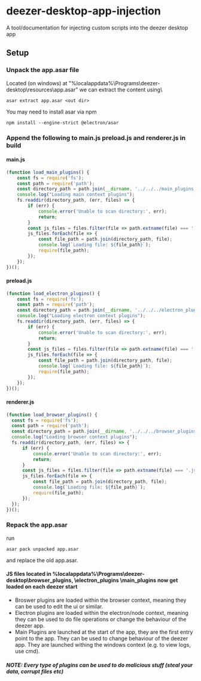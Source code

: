 # deezer-desktop-app-injection
A tool/documentation for injecting custom scripts into the deezer desktop app

## Setup

### Unpack the app.asar file
Located (on windows) at "%localappdata%\Programs\deezer-desktop\resources\app.asar" we can extract the content using\
```
asar extract app.asar <out dir>
```
You may need to install asar via npm
```
npm install --engine-strict @electron/asar
```

### Append the following to main.js preload.js and renderer.js in build
#### main.js
```js
(function load_main_plugins() {
    const fs = require('fs');
    const path = require('path');
    const directory_path = path.join(__dirname, '../../../main_plugins');
    console.log("Loading main context plugins");
    fs.readdir(directory_path, (err, files) => {
        if (err) {
            console.error('Unable to scan directory:', err);
            return;
        }
        const js_files = files.filter(file => path.extname(file) === '.js');
        js_files.forEach(file => {
            const file_path = path.join(directory_path, file);
            console.log(`Loading file: ${file_path}`);
            require(file_path);
        });
    });
})();
```

#### preload.js
```js
(function load_electron_plugins() {
    const fs = require('fs');
    const path = require('path');
    const directory_path = path.join(__dirname, '../../../electron_plugins');
    console.log("Loading electron context plugins");
    fs.readdir(directory_path, (err, files) => {
        if (err) {
            console.error('Unable to scan directory:', err);
            return;
        }
        const js_files = files.filter(file => path.extname(file) === '.js');
        js_files.forEach(file => {
            const file_path = path.join(directory_path, file);
            console.log(`Loading file: ${file_path}`);
            require(file_path);
        });
    });
})();
```
#### renderer.js
```js
(function load_browser_plugins() {
  const fs = require('fs');
  const path = require('path');
  const directory_path = path.join(__dirname, '../../../browser_plugins');
  console.log("Loading browser context plugins");
  fs.readdir(directory_path, (err, files) => {
      if (err) {
          console.error('Unable to scan directory:', err);
          return;
      }
      const js_files = files.filter(file => path.extname(file) === '.js');
      js_files.forEach(file => {
          const file_path = path.join(directory_path, file);
          console.log(`Loading file: ${file_path}`);
          require(file_path);
      });
  });
})();
```

### Repack the app.asar
run 
```
asar pack unpacked app.asar
```
and replace the old app.asar.

#### JS files located in %localappdata%\Programs\deezer-desktop\browser_plugins, \electron_plugins \main_plugins now get loaded on each deezer start
- Broswer plugins are loaded within the browser context, meaning they can be used to edit the ui or similar.
- Electron plugins are loaded within the electron/node context, meaning they can be used to do file operations or change the behaviour of the deezer app. 
- Main Plugins are launched at the start of the app, they are the first entry point to the app. They can be used to change behaviour of the deezer app. They are launched withing the windows context (e.g. to view logs, use cmd).
##### NOTE: Every type of plugins can be used to do malicious stuff (steal your data, corrupt files etc)

